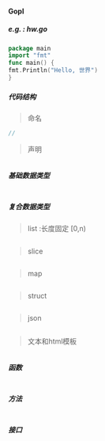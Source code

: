 #### Gopl

##### e.g. : hw.go 

```go
package main
import "fmt"
func main() {
fmt.Println("Hello, 世界")
}
```

##### 代码结构

> 命名

```go
//
```

> 声明

```go

```

##### 基础数据类型

```go

```

##### 复合数据类型

> list :长度固定 [0,n)

```go

```

> slice

```go

```

> map

```go

```

> struct

```go

```

> json

```go

```

> 文本和html模板

```go

```

##### 函数

```go

```

##### 方法

```go

```

##### 接口

```shell

```

